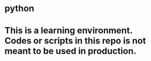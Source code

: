 # python
# This is a learning environment. Codes or scripts in this repo is not meant to be used in production. 

